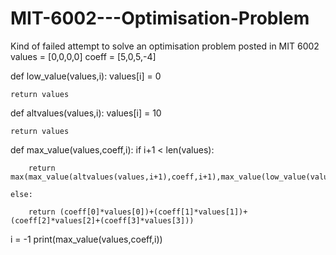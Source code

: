 # MIT-6002---Optimisation-Problem
Kind of failed attempt to solve an optimisation problem posted in MIT 6002
values = [0,0,0,0]
coeff = [5,0,5,-4]

def low_value(values,i):
    values[i] = 0
    
    return values


def altvalues(values,i):
    values[i] = 10
    
    return values

def max_value(values,coeff,i):
    if i+1 < len(values):
        
        return   max(max_value(altvalues(values,i+1),coeff,i+1),max_value(low_value(values,i+1),coeff,i+1))
                    
    else:
        
        return (coeff[0]*values[0])+(coeff[1]*values[1])+(coeff[2]*values[2]+(coeff[3]*values[3])) 
        
i = -1
print(max_value(values,coeff,i))
